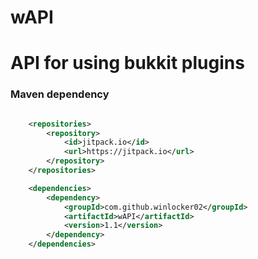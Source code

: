 # wAPI
# API for using bukkit plugins

### Maven dependency
```xml

    <repositories>
        <repository>
            <id>jitpack.io</id>
            <url>https://jitpack.io</url>
        </repository>
    </repositories>

    <dependencies>
        <dependency>
            <groupId>com.github.winlocker02</groupId>
            <artifactId>wAPI</artifactId>
            <version>1.1</version>
        </dependency>
    </dependencies>

```
